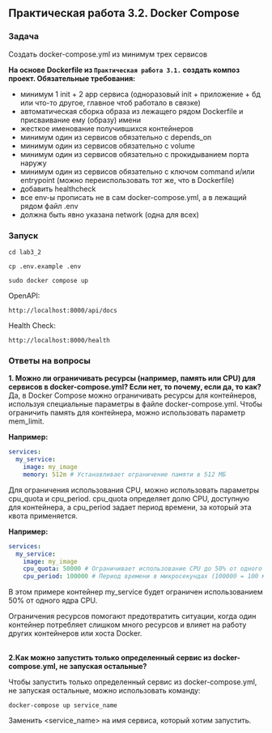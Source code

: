 ## Практическая работа 3.2. Docker Compose

### Задача
Создать docker-compose.yml из минимум трех сервисов

**На основе Dockerfile из `Практическая работа 3.1.` создать композ проект. Обязательные требования:**
- минимум 1 init + 2 app сервиса (одноразовый init + приложение + бд или что-то другое, главное чтоб работало в связке)
- автоматическая сборка образа из лежащего рядом Dockerfile и присваивание ему (образу) имени
- жесткое именование получившихся контейнеров 
- минимум один из сервисов обязательно с depends_on
- минимум один из сервисов обязательно с volume
- минимум один из сервисов обязательно с прокидыванием порта наружу
- минимум один из сервисов обязательно с ключом command и/или entrypoint (можно переиспользовать тот же, что в Dockerfile)
- добавить healthcheck
- все env-ы прописать не в сам docker-compose.yml, а в лежащий рядом файл .env
- должна быть явно указана network (одна для всех)
### Запуск
```commandline
cd lab3_2
```
```commandline
cp .env.example .env
```
```commandline
sudo docker compose up
```
OpenAPI: 
```commandline
http://localhost:8000/api/docs
```
Health Check:
```commandline
http://localhost:8000/health
```

### Ответы на вопросы
**1. Можно ли ограничивать ресурсы (например, память или CPU) для сервисов в docker-compose.yml? Если нет, то почему, если да, то как?**
Да, в Docker Compose можно ограничивать ресурсы для контейнеров, используя специальные параметры в файле docker-compose.yml.
Чтобы ограничить память для контейнера, можно использовать параметр mem_limit. 

**Например:**
```yaml
services:
  my_service:
    image: my_image
    memory: 512m # Устанавливает ограничение памяти в 512 МБ
```
Для ограничения использования CPU, можно использовать параметры cpu_quota и cpu_period. cpu_quota определяет долю CPU, доступную для контейнера, а cpu_period задает период времени, за который эта квота применяется. 

**Например:**
```yaml
services:
  my_service:
    image: my_image
    cpu_quota: 50000 # Ограничивает использование CPU до 50% от одного ядра
    cpu_period: 100000 # Период времени в микросекундах (100000 = 100 мс)
```
В этом примере контейнер my_service будет ограничен использованием 50% от одного ядра CPU.

Ограничения ресурсов помогают предотвратить ситуации, когда один контейнер потребляет слишком много ресурсов и влияет на работу других контейнеров или хоста Docker.


\
**2.Как можно запустить только определенный сервис из docker-compose.yml, не запуская остальные?**

Чтобы запустить только определенный сервис из docker-compose.yml, не запуская остальные, можно использовать команду:
```commandline
docker-compose up service_name
```
Заменить <service_name> на имя сервиса, который хотим запустить.


